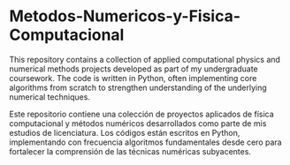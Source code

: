 # Metodos-Numericos-y-Fisica-Computacional
This repository contains a collection of applied computational physics and numerical methods projects developed as part of my undergraduate coursework. The code is written in Python, often implementing core algorithms from scratch to strengthen understanding of the underlying numerical techniques.

Este repositorio contiene una colección de proyectos aplicados de física computacional y métodos numéricos desarrollados como parte de mis estudios de licenciatura. Los códigos están escritos en Python, implementando con frecuencia algoritmos fundamentales desde cero para fortalecer la comprensión de las técnicas numéricas subyacentes.
